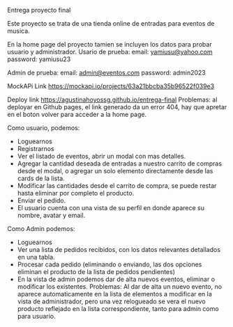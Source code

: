 Entrega proyecto final

Este proyecto se trata de una tienda online de entradas para eventos de musica. 

En la home page del proyecto tamien se incluyen los datos para probar usuario y administrador.
Usario de prueba:
email: yamiusu@yahoo.com password: yamiusu23

Admin de prueba:
email: admin@eventos.com password: admin2023

MockAPi Link 
https://mockapi.io/projects/63a21bbcba35b96522f039e3

Deploy link https://agustinahoyossg.github.io/entrega-final
Problemas: al deployar en Github pages, el link generado da un error 404, hay que apretar en el boton volver para acceder a la home page.

Como usuario, podemos:
 - Loguearnos
 - Registrarnos
 - Ver el listado de eventos, abrir un modal con mas detalles.
 - Agregar la cantidad deseada de entradas a nuestro carrito de compras desde el modal, o agregar un solo elemento directamente desde
 las cards de la lista.
 - Modificar las cantidades desde el carrito de compra, se puede restar hasta eliminar por completo el producto.
 - Enviar el pedido.
 - El usuario cuenta con una vista de su perfil en donde aparece su nombre, avatar y email.

Como Admin podemos:
 - Loguearnos
 - Ver una lista de pedidos recibidos, con los datos relevantes detallados en una tabla. 
 - Procesar cada pedido (eliminando o enviando, las dos opciones eliminan el producto de la lista de pedidos pendientes)
 - En la vista de admin podemos dar de alta nuevos eventos, eliminar o modificar los existentes.
 Problemas: Al dar de alta un nuevo evento, no aparece automaticamente en la lista de elementos a modificar en la vista de administrador,
 pero una vez relogueado se vera el nuevo producto reflejado en la lista correspondiente, tanto para admin como para usuario.
 

